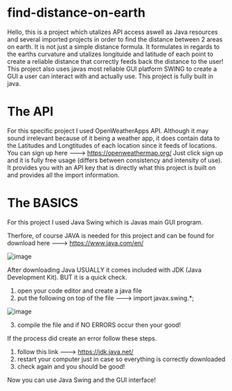# find-distance-on-earth

Hello, this is a project which utalizes API access aswell as Java resources and several imported projects in order to find the distance 
between 2 areas on earth. It is not just a simple distance formula. It formulates in regards to the earths curvature and utalizes longituide
and latitude of each point to create a reliable distance that correctly feeds back the distance to the user! This project also uses
javas most reliable GUI platform SWING to create a GUI a user can interact with and actually use. This project is fully built in java.

# The API

For this specific project I used OpenWeatherApps API. Although it may sound irrelevant because of it being a weather app, it does contain data 
to the Latitudes and Longtitudes of each location since it feeds of locations. You can sign up here ---> https://openweathermap.org/ 
Just click sign up and it is fully free usage (differs between consistency and intensity of use). It provides you with an API key that is directly
what this project is built on and provides all the import information.

# The BASICS

For this project I used Java Swing which is Javas main GUI program.

Therfore, of course JAVA is needed for this project and can be found for download 
here ---> https://www.java.com/en/

![image](https://github.com/emiliofigueroa1/find-distance-on-earth/assets/157066769/9fbff34a-2be0-4c91-824b-2a17d95f59c0)

After downloading Java USUALLY it comes included with JDK (Java Development Kit). BUT it is a quick check.

1) open your code editor and create a java file
2) put the following on top of the file ---> import javax.swing.*;

![image](https://github.com/emiliofigueroa1/find-distance-on-earth/assets/157066769/b5d7f2be-2eb8-4278-b548-b2308c28ba26)

3) compile the file and if NO ERRORS occur then your good!

If the process did create an error follow these steps.

1) follow this link ---> https://jdk.java.net/
2) restart your computer just in case so everything is correctly downloaded
3) check again and you should be good!

Now you can use Java Swing and the GUI interface!
